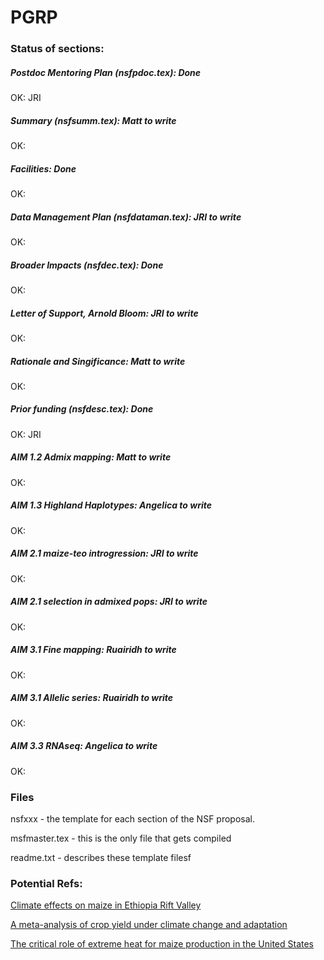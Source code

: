 PGRP
====

### Status of sections:

##### Postdoc Mentoring Plan (nsfpdoc.tex): **Done**
OK: JRI

##### Summary (nsfsumm.tex): Matt to write
OK:

##### Facilities: **Done**
OK:

##### Data Management Plan (nsfdataman.tex): JRI to write
OK: 

##### Broader Impacts (nsfdec.tex): **Done**
OK: 

##### Letter of Support, Arnold Bloom: JRI to write 
OK: 

##### Rationale and Singificance: Matt to write 
OK: 

##### Prior funding (nsfdesc.tex): **Done**
OK: JRI

##### AIM 1.2 Admix mapping: Matt to write
OK: 

##### AIM 1.3 Highland Haplotypes: Angelica to write
OK: 

##### AIM 2.1 maize-teo introgression: JRI to write
OK: 

##### AIM 2.1 selection in admixed pops: JRI to write
OK: 

##### AIM 3.1 Fine mapping: Ruairidh to write
OK: 

##### AIM 3.1 Allelic series: Ruairidh to write
OK: 

##### AIM 3.3 RNAseq: Angelica to write
OK: 


### Files

nsfxxx - the template for each section of the NSF proposal.

msfmaster.tex - this is the only file that gets compiled

readme.txt - describes these template filesf

### Potential Refs:

[Climate effects on maize in Ethiopia Rift Valley](http://www.sciencedirect.com/science/article/pii/S0378429014000483)

[A meta-analysis of crop yield under climate change and adaptation](http://www.nature.com/nclimate/journal/v4/n4/full/nclimate2153.html)

[The critical role of extreme heat for maize production in the United States](http://www.nature.com/nclimate/journal/v3/n5/full/nclimate1832.html)
